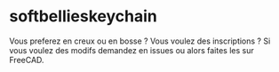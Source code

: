 # softbellieskeychain
Vous preferez en creux ou en bosse ?
Vous voulez des inscriptions ?
Si vous voulez des modifs demandez en issues ou alors faites les sur FreeCAD.
